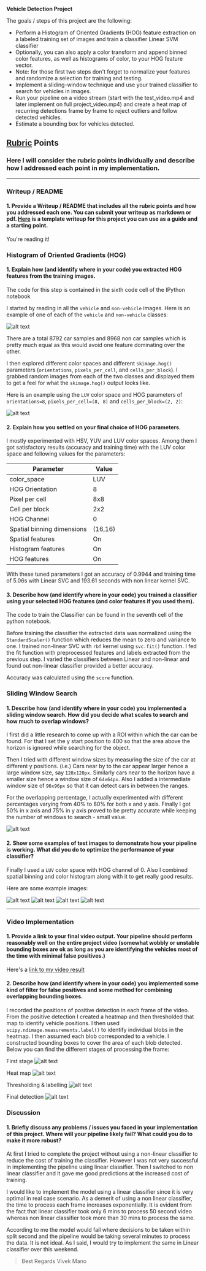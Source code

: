**Vehicle Detection Project**

The goals / steps of this project are the following:

* Perform a Histogram of Oriented Gradients (HOG) feature extraction on a labeled training set of images and train a classifier Linear SVM classifier
* Optionally, you can also apply a color transform and append binned color features, as well as histograms of color, to your HOG feature vector. 
* Note: for those first two steps don't forget to normalize your features and randomize a selection for training and testing.
* Implement a sliding-window technique and use your trained classifier to search for vehicles in images.
* Run your pipeline on a video stream (start with the test_video.mp4 and later implement on full project_video.mp4) and create a heat map of recurring detections frame by frame to reject outliers and follow detected vehicles.
* Estimate a bounding box for vehicles detected.

[//]: # (Image References)
[image1]: ./output_images/car_notcar.png
[image2]: ./output_images/HOG.png
[image3]: ./output_images/windows.jpg
[image4]: ./output_images/1.png
[image5]: ./output_images/2.png
[image6]: ./output_images/3.png
[image7]: ./output_images/4.png
[image8]: ./output_images/heatmap.png
[image9]: ./output_images/thresholded.png
[image10]: ./output_images/detected.png
[video1]: ./project_video_op.mp4

## [Rubric](https://review.udacity.com/#!/rubrics/513/view) Points
### Here I will consider the rubric points individually and describe how I addressed each point in my implementation.  

---
### Writeup / README

#### 1. Provide a Writeup / README that includes all the rubric points and how you addressed each one.  You can submit your writeup as markdown or pdf.  [Here](https://github.com/udacity/CarND-Vehicle-Detection/blob/master/writeup_template.md) is a template writeup for this project you can use as a guide and a starting point.  

You're reading it!

### Histogram of Oriented Gradients (HOG)

#### 1. Explain how (and identify where in your code) you extracted HOG features from the training images.

The code for this step is contained in the sixth code cell of the IPython notebook  

I started by reading in all the `vehicle` and `non-vehicle` images.  Here is an example of one of each of the `vehicle` and `non-vehicle` classes:

![alt text][image1]

There are a total  8792  car samples and 8968 non car samples which is pretty much equal as this would avoid one feature dominating over the other.

I then explored different color spaces and different `skimage.hog()` parameters (`orientations`, `pixels_per_cell`, and `cells_per_block`).  I grabbed random images from each of the two classes and displayed them to get a feel for what the `skimage.hog()` output looks like.

Here is an example using the `LUV` color space and HOG parameters of `orientations=8`, `pixels_per_cell=(8, 8)` and `cells_per_block=(2, 2)`:


![alt text][image2]

#### 2. Explain how you settled on your final choice of HOG parameters.

I mostly experimented with HSV, YUV and LUV color spaces. Among them I got satisfactory results (accuracy and training time) with the LUV color space and following values for the parameters:

|Parameter|Value|
|--|--|
|color_space| LUV |
|HOG Orientation | 8 |
|Pixel per cell|8x8|
|Cell per block|2x2|
|HOG Channel|0|
|Spatial binning dimensions|(16,16)|
|Spatial features|On|
|Histogram features |On|
|HOG features|On|
 
 With these tuned parameters I got an accuracy of 0.9944 and training time of 5.06s with Linear SVC and 193.61 seconds with non linear kernel SVC.

#### 3. Describe how (and identify where in your code) you trained a classifier using your selected HOG features (and color features if you used them).

The code to train the Classifier can be found in the seventh cell of the python notebook.

Before training the classifier the extracted data was normalized using the `StandardScaler()` function which reduces the mean to zero and variance to one.
I trained non-linear SVC with `rbf` kernel using `svc.fit()` function. I fed the fit function with preprocessed features and labels extracted from the previous step. I varied the classifiers between Linear and non-linear and found out non-linear classifier provided a better accuracy.

Accuracy was calculated using the `score` function.

### Sliding Window Search

#### 1. Describe how (and identify where in your code) you implemented a sliding window search.  How did you decide what scales to search and how much to overlap windows?

I first did a little research to come up with a ROI within which the car can be found. For that I set the y start position to 400 so that the area above the horizon is ignored while searching for the object. 

Then I tried with different window sizes by measuring the size of the car at different y positions.
(i.e.) Cars near by to the car appear larger hence a large window size, say `128x128px`. Similarly cars near to the horizon have a smaller size hence a window size of `64x64px`.
Also I added a intermediate window size of `96x96px` so that it can detect cars in between the ranges.

For the overlapping percentage, I actually experimented with different percentages varying from 40% to 80% for both x and y axis. Finally I got 50% in x axis and 75% in y axis proved to be pretty accurate while keeping the number of windows to search - small value.

![alt text][image3]

#### 2. Show some examples of test images to demonstrate how your pipeline is working.  What did you do to optimize the performance of your classifier?

Finally I used a `LUV` color space with HOG channel of 0. Also I combined spatial binning and color histogram along with it to get really good results. 
 
Here are some example images:

![alt text][image4]
![alt text][image5]
![alt text][image6]
![alt text][image7]

---

### Video Implementation

#### 1. Provide a link to your final video output.  Your pipeline should perform reasonably well on the entire project video (somewhat wobbly or unstable bounding boxes are ok as long as you are identifying the vehicles most of the time with minimal false positives.)
Here's a [link to my video result](./project_video_op.mp4)


#### 2. Describe how (and identify where in your code) you implemented some kind of filter for false positives and some method for combining overlapping bounding boxes.

I recorded the positions of positive detection in each frame of the video.  From the positive detection I created a heatmap and then thresholded that map to identify vehicle positions.  I then used `scipy.ndimage.measurements.label()` to identify individual blobs in the heatmap.  I then assumed each blob corresponded to a vehicle.  I constructed bounding boxes to cover the area of each blob detected.   
Below you can find the different stages of processing the frame:

First stage
![alt text][image3]

Heat map
![alt text][image8]

Thresholding & labelling
![alt text][image9]

Final detection
![alt text][image10]

### Discussion

#### 1. Briefly discuss any problems / issues you faced in your implementation of this project.  Where will your pipeline likely fail?  What could you do to make it more robust?

At first I tried to complete the project without using a non-linear classifier to reduce the cost of training the classifier. However I was not very successful in implementing the pipeline using linear classifier. Then I switched to non linear classifier and it gave me good predictions at the increased cost of training.

I would like to implement the model using a linear classifier since it is very optimal in real case scenario. As a demerit of using a non linear classifier, the time to process each frame increases exponentially. It is evident from the fact that linear classifier took only 6 mins to process 50 second video whereas non linear classifier took more than 30 mins to process the same.

According to me the model would fail where decisions to be taken within split second and the pipeline would be taking several minutes to process the data. It is not ideal. As I said, I would try to implement the same in Linear classifier over this weekend.

> Best Regards
> Vivek Mano
